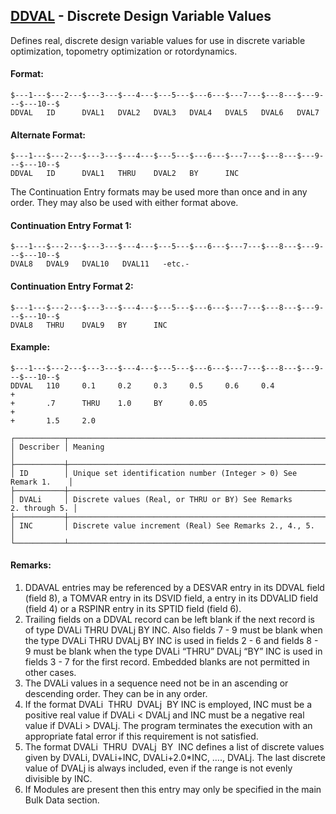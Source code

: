 ## [DDVAL](https://nexus.hexagon.com/documentationcenter/bundle/MSC_Nastran_2022.4/page/Nastran_Combined_Book/qrg/bulkde/TOC.DDVAL.xhtml) - Discrete Design Variable Values

Defines real, discrete design variable values for use in discrete variable optimization, topometry optimization or rotordynamics.

#### Format:

```nastran
$---1---$---2---$---3---$---4---$---5---$---6---$---7---$---8---$---9---$---10--$
DDVAL   ID      DVAL1   DVAL2   DVAL3   DVAL4   DVAL5   DVAL6   DVAL7           
```

#### Alternate Format:

```nastran
$---1---$---2---$---3---$---4---$---5---$---6---$---7---$---8---$---9---$---10--$
DDVAL   ID      DVAL1   THRU    DVAL2   BY      INC                             
```

The Continuation Entry formats may be used more than once and in any order. They may also be used with either format above.

#### Continuation Entry Format 1:

```nastran
$---1---$---2---$---3---$---4---$---5---$---6---$---7---$---8---$---9---$---10--$
DVAL8   DVAL9   DVAL10   DVAL11   -etc.- 
```

#### Continuation Entry Format 2:

```nastran
$---1---$---2---$---3---$---4---$---5---$---6---$---7---$---8---$---9---$---10--$
DVAL8   THRU    DVAL9   BY      INC
```

#### Example:

```nastran
$---1---$---2---$---3---$---4---$---5---$---6---$---7---$---8---$---9---$---10--$
DDVAL   110     0.1     0.2     0.3     0.5     0.6     0.4             +       
+       .7      THRU    1.0     BY      0.05                            +       
+       1.5     2.0                                                             
```

```text
┌───────────┬─────────────────────────────────────────────────────────────────┐
│ Describer │ Meaning                                                         │
├───────────┼─────────────────────────────────────────────────────────────────┤
│ ID        │ Unique set identification number (Integer > 0) See Remark 1.    │
├───────────┼─────────────────────────────────────────────────────────────────┤
│ DVALi     │ Discrete values (Real, or THRU or BY) See Remarks 2. through 5. │
├───────────┼─────────────────────────────────────────────────────────────────┤
│ INC       │ Discrete value increment (Real) See Remarks 2., 4., 5.          │
└───────────┴─────────────────────────────────────────────────────────────────┘
```

#### Remarks:

1. DDAVAL entries may be referenced by a DESVAR entry in its DDVAL field (field 8), a TOMVAR entry in its DSVID field, a entry in its DDVALID field (field 4) or a RSPINR entry in its SPTID field (field 6).
2. Trailing fields on a DDVAL record can be left blank if the next record is of type DVALi THRU DVALj BY INC. Also fields 7 - 9 must be blank when the type DVALi THRU DVALj BY INC is used in fields 2 - 6 and fields
8 - 9 must be blank when the type DVALi “THRU” DVALj “BY” INC is used in fields 3 - 7 for the first record. Embedded blanks are not permitted in other cases.
3. The DVALi values in a sequence need not be in an ascending or descending order. They can be in any order.
4. If the format DVALi  THRU  DVALj  BY INC is employed, INC must be a positive real value if DVALi < DVALj and INC must be a negative real value if DVALi > DVALj. The program terminates the execution with an appropriate fatal error if this requirement is not satisfied.
5. The format DVALi  THRU  DVALj  BY  INC defines a list of discrete values given by DVALi, DVALi+INC, DVALi+2.0*INC, …., DVALj. The last discrete value of DVALj is always included, even if the range is not evenly divisible by INC.
6. If Modules are present then this entry may only be specified in the main Bulk Data section.

